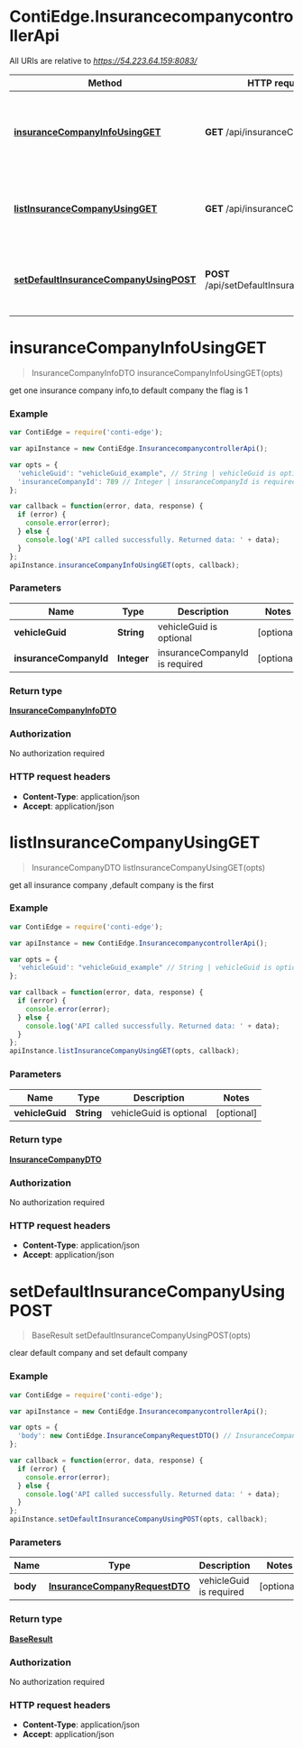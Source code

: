 # ContiEdge.InsurancecompanycontrollerApi

All URIs are relative to *https://54.223.64.159:8083/*

Method | HTTP request | Description
------------- | ------------- | -------------
[**insuranceCompanyInfoUsingGET**](InsurancecompanycontrollerApi.md#insuranceCompanyInfoUsingGET) | **GET** /api/insuranceCompanyInfo | get one insurance company info,to default company the flag is 1 
[**listInsuranceCompanyUsingGET**](InsurancecompanycontrollerApi.md#listInsuranceCompanyUsingGET) | **GET** /api/insuranceCompanyList | get all insurance company ,default company is the first
[**setDefaultInsuranceCompanyUsingPOST**](InsurancecompanycontrollerApi.md#setDefaultInsuranceCompanyUsingPOST) | **POST** /api/setDefaultInsuranceCompany | clear default company and set default company


<a name="insuranceCompanyInfoUsingGET"></a>
# **insuranceCompanyInfoUsingGET**
> InsuranceCompanyInfoDTO insuranceCompanyInfoUsingGET(opts)

get one insurance company info,to default company the flag is 1 

### Example
```javascript
var ContiEdge = require('conti-edge');

var apiInstance = new ContiEdge.InsurancecompanycontrollerApi();

var opts = { 
  'vehicleGuid': "vehicleGuid_example", // String | vehicleGuid is optional
  'insuranceCompanyId': 789 // Integer | insuranceCompanyId is required
};

var callback = function(error, data, response) {
  if (error) {
    console.error(error);
  } else {
    console.log('API called successfully. Returned data: ' + data);
  }
};
apiInstance.insuranceCompanyInfoUsingGET(opts, callback);
```

### Parameters

Name | Type | Description  | Notes
------------- | ------------- | ------------- | -------------
 **vehicleGuid** | **String**| vehicleGuid is optional | [optional] 
 **insuranceCompanyId** | **Integer**| insuranceCompanyId is required | [optional] 

### Return type

[**InsuranceCompanyInfoDTO**](InsuranceCompanyInfoDTO.md)

### Authorization

No authorization required

### HTTP request headers

 - **Content-Type**: application/json
 - **Accept**: application/json

<a name="listInsuranceCompanyUsingGET"></a>
# **listInsuranceCompanyUsingGET**
> InsuranceCompanyDTO listInsuranceCompanyUsingGET(opts)

get all insurance company ,default company is the first

### Example
```javascript
var ContiEdge = require('conti-edge');

var apiInstance = new ContiEdge.InsurancecompanycontrollerApi();

var opts = { 
  'vehicleGuid': "vehicleGuid_example" // String | vehicleGuid is optional
};

var callback = function(error, data, response) {
  if (error) {
    console.error(error);
  } else {
    console.log('API called successfully. Returned data: ' + data);
  }
};
apiInstance.listInsuranceCompanyUsingGET(opts, callback);
```

### Parameters

Name | Type | Description  | Notes
------------- | ------------- | ------------- | -------------
 **vehicleGuid** | **String**| vehicleGuid is optional | [optional] 

### Return type

[**InsuranceCompanyDTO**](InsuranceCompanyDTO.md)

### Authorization

No authorization required

### HTTP request headers

 - **Content-Type**: application/json
 - **Accept**: application/json

<a name="setDefaultInsuranceCompanyUsingPOST"></a>
# **setDefaultInsuranceCompanyUsingPOST**
> BaseResult setDefaultInsuranceCompanyUsingPOST(opts)

clear default company and set default company

### Example
```javascript
var ContiEdge = require('conti-edge');

var apiInstance = new ContiEdge.InsurancecompanycontrollerApi();

var opts = { 
  'body': new ContiEdge.InsuranceCompanyRequestDTO() // InsuranceCompanyRequestDTO | vehicleGuid is required
};

var callback = function(error, data, response) {
  if (error) {
    console.error(error);
  } else {
    console.log('API called successfully. Returned data: ' + data);
  }
};
apiInstance.setDefaultInsuranceCompanyUsingPOST(opts, callback);
```

### Parameters

Name | Type | Description  | Notes
------------- | ------------- | ------------- | -------------
 **body** | [**InsuranceCompanyRequestDTO**](InsuranceCompanyRequestDTO.md)| vehicleGuid is required | [optional] 

### Return type

[**BaseResult**](BaseResult.md)

### Authorization

No authorization required

### HTTP request headers

 - **Content-Type**: application/json
 - **Accept**: application/json

